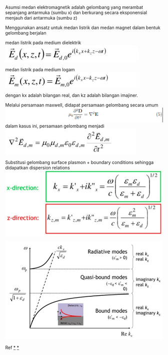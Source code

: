 Asumsi medan elektromagnetik adalah gelombang yang merambat sepanjang antarmuka (sumbu x) dan berkurang secara eksponensial menjauh dari antarmuka (sumbu z)

Menggunakan ansatz untuk medan listrik dan medan magnet dalam bentuk gelombang berjalan

medan listrik pada medium dielektrik
![ea0cc2acc5319b90e485bf26e442c121.png](../../../../_resources/ea0cc2acc5319b90e485bf26e442c121.png)

medan listrik pada medium logam
![1fc082f31d106aa9f40dd943ee1269d2.png](../../../../_resources/1fc082f31d106aa9f40dd943ee1269d2.png)

dengan kx adalah bilangan real, dan kz adalah bilangan imajiner. 

Melalui persamaan maxwell, didapat persamaan gelombang secara umum
![3f0300acc094c2cd4ded069bc39cc76d.png](../../../../_resources/3f0300acc094c2cd4ded069bc39cc76d.png)
dalam kasus ini, persamaan gelombang menjadi 
![9e84bccc3628048e1d002ffdae8513a3.png](../../../../_resources/9e84bccc3628048e1d002ffdae8513a3.png)

Substitusi gelombang surface plasmon + boundary conditions sehingga didapatkan dispersion relations
![06e38021fa2295fcedbb4e198f262764.png](../../../../_resources/06e38021fa2295fcedbb4e198f262764.png)

![b9b2390fe3a8e3682f3e32da53182cb3.png](../../../../_resources/b9b2390fe3a8e3682f3e32da53182cb3.png)

Ref [*](https://www.slideserve.com/lorenzo-romero/nanophotonics-class-2-surface-plasmon-polaritons) [*](http://large.stanford.edu/courses/2007/ap272/white1/)

